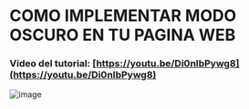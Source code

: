 # COMO IMPLEMENTAR MODO OSCURO EN TU PAGINA WEB
### Video del tutorial: [https://youtu.be/Di0nIbPywg8](https://youtu.be/Di0nIbPywg8)

![image](https://github.com/user-attachments/assets/6eacc596-bf6e-4f74-8d06-31ae73e648df)
